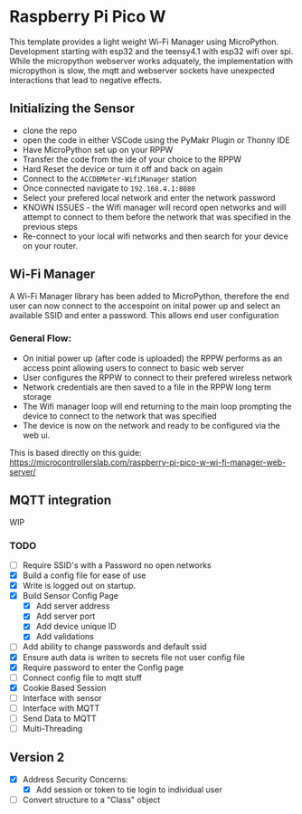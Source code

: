 # Raspberry Pi Pico W

This template provides a light weight Wi-Fi Manager using MicroPython. Development starting with esp32 and the teensy4.1 with esp32 wifi over spi.  While the micropython webserver works adquately, the implementation with micropython is slow, the mqtt and webserver sockets have unexpected interactions that lead to negative effects.    





## Initializing the Sensor 
- clone the repo
- open the code in either VSCode using the PyMakr Plugin or Thonny IDE
- Have MicroPython set up on your RPPW
- Transfer the code from the ide of your choice to the RPPW
- Hard Reset the device or turn it off and back on again
- Connect to the `ACCDBMeter-WifiManager` station
- Once connected navigate to `192.168.4.1:8080`
- Select your prefered local network and enter the network password
- KNOWN ISSUES - the Wifi manager will record open networks and will attempt to connect to them before the network that was specified in the previous steps
- Re-connect to your local wifi networks and then search for your device on your router.

## Wi-Fi Manager
A Wi-Fi Manager library has been added to MicroPython, therefore the end user can now connect to the accespoint on inital power up and select an available SSID and enter a password.  This allows end user configuration

### General Flow:
- On initial power up (after code is uploaded) the RPPW performs as an access point allowing users to connect to basic web server
- User configures the RPPW to connect to their prefered wireless network
- Network credentials are then saved to a file in the RPPW long term storage
- The Wifi manager loop will end returning to the main loop prompting the device to connect to the network that was specified
- The device is now on the network and ready to be configured via the web ui. 

This is based directly on this guide:
https://microcontrollerslab.com/raspberry-pi-pico-w-wi-fi-manager-web-server/

## MQTT integration
WIP

### TODO
- [ ] Require SSID's with a Password no open networks
- [x] Build a config file for ease of use
- [x] Write is logged out on startup.
- [x] Build Sensor Config Page
    - [x] Add server address
    - [x] Add server port
    - [x] Add device unique ID
    - [x] Add validations
- [ ] Add ability to change passwords and default ssid
- [x] Ensure auth data is writen to secrets file not user config file
- [x] Require password to enter the Config page
- [ ] Connect config file to mqtt stuff
- [x] Cookie Based Session
- [ ] Interface with sensor
- [ ] Interface with MQTT
- [ ] Send Data to MQTT
- [ ] Multi-Threading

## Version 2
- [x] Address Security Concerns:
    - [x] Add session or token to tie login to individual user
- [ ] Convert structure to a "Class" object